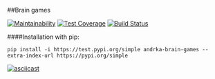 ##Brain games

[![Maintainability](https://api.codeclimate.com/v1/badges/1515125521eb60b231c8/maintainability)](https://codeclimate.com/github/Andrka/python-project-lvl1/maintainability) [![Test Coverage](https://api.codeclimate.com/v1/badges/1515125521eb60b231c8/test_coverage)](https://codeclimate.com/github/Andrka/python-project-lvl1/test_coverage) [![Build Status](https://travis-ci.org/Andrka/python-project-lvl1.svg?branch=master)](https://travis-ci.org/Andrka/python-project-lvl1)

####Installation with pip:

`pip install -i https://test.pypi.org/simple andrka-brain-games --extra-index-url https://pypi.org/simple`

[![asciicast](https://asciinema.org/a/nlcncF3zkoR46xUmcliE8wVgg.svg)](https://asciinema.org/a/nlcncF3zkoR46xUmcliE8wVgg)
